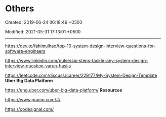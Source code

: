 # Others

Created: 2019-06-24 06:18:49 +0500

Modified: 2021-05-31 17:13:01 +0500

---

<https://dev.to/fahimulhaq/top-10-system-design-interview-questions-for-software-engineers>

<https://www.linkedin.com/pulse/six-steps-tackle-any-system-design-interview-question-varun-hasija>

<https://leetcode.com/discuss/career/229177/My-System-Design-Template>
**Uber Big Data Platform**

<https://eng.uber.com/uber-big-data-platform/>
**Resources**

<https://www.pramp.com/#/>

<https://codesignal.com/>
